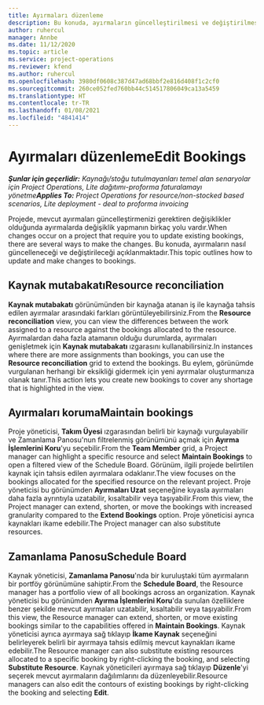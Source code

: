 ```yaml
---
title: Ayırmaları düzenleme
description: Bu konuda, ayırmaların güncelleştirilmesi ve değiştirilmesi hakkında bilgiler sağlanmaktadır.
author: ruhercul
manager: Annbe
ms.date: 11/12/2020
ms.topic: article
ms.service: project-operations
ms.reviewer: kfend
ms.author: ruhercul
ms.openlocfilehash: 3980df0608c387d47ad68bbf2e816d408f1c2cf0
ms.sourcegitcommit: 260ce052fed760bb44c514517806049ca13a5459
ms.translationtype: HT
ms.contentlocale: tr-TR
ms.lasthandoff: 01/08/2021
ms.locfileid: "4841414"
---
```

# <a name="edit-bookings"></a><span data-ttu-id="edad8-103">Ayırmaları düzenleme</span><span class="sxs-lookup"><span data-stu-id="edad8-103">Edit Bookings</span></span>

<span data-ttu-id="edad8-104">_**Şunlar için geçerlidir:** Kaynağı/stoğu tutulmayanları temel alan senaryolar için Project Operations, Lite dağıtımı-proforma faturalamayı yönetme_</span><span class="sxs-lookup"><span data-stu-id="edad8-104">_**Applies To:** Project Operations for resource/non-stocked based scenarios, Lite deployment - deal to proforma invoicing_</span></span>


<span data-ttu-id="edad8-105">Projede, mevcut ayırmaları güncelleştirmenizi gerektiren değişiklikler olduğunda ayırmalarda değişiklik yapmanın birkaç yolu vardır.</span><span class="sxs-lookup"><span data-stu-id="edad8-105">When changes occur on a project that require you to update existing bookings, there are several ways to make the changes.</span></span> <span data-ttu-id="edad8-106">Bu konuda, ayırmaların nasıl güncelleneceği ve değiştirileceği açıklanmaktadır.</span><span class="sxs-lookup"><span data-stu-id="edad8-106">This topic outlines how to update and make changes to bookings.</span></span>

## <a name="resource-reconciliation"></a><span data-ttu-id="edad8-107">Kaynak mutabakatı</span><span class="sxs-lookup"><span data-stu-id="edad8-107">Resource reconciliation</span></span>

<span data-ttu-id="edad8-108">**Kaynak mutabakatı** görünümünden bir kaynağa atanan iş ile kaynağa tahsis edilen ayırmalar arasındaki farkları görüntüleyebilirsiniz.</span><span class="sxs-lookup"><span data-stu-id="edad8-108">From the **Resource reconciliation** view, you can view the differences between the work assigned to a resource against the bookings allocated to the resource.</span></span> <span data-ttu-id="edad8-109">Ayırmalardan daha fazla atamanın olduğu durumlarda, ayırmaları genişletmek için **Kaynak mutabakatı** ızgarasını kullanabilirsiniz.</span><span class="sxs-lookup"><span data-stu-id="edad8-109">In instances where there are more assignments than bookings, you can use the **Resource reconciliation** grid to extend the bookings.</span></span> <span data-ttu-id="edad8-110">Bu eylem, görünümde vurgulanan herhangi bir eksikliği gidermek için yeni ayırmalar oluşturmanıza olanak tanır.</span><span class="sxs-lookup"><span data-stu-id="edad8-110">This action lets you create new bookings to cover any shortage that is highlighted in the view.</span></span>

## <a name="maintain-bookings"></a><span data-ttu-id="edad8-111">Ayırmaları koruma</span><span class="sxs-lookup"><span data-stu-id="edad8-111">Maintain bookings</span></span>

<span data-ttu-id="edad8-112">Proje yöneticisi, **Takım Üyesi** ızgarasından belirli bir kaynağı vurgulayabilir ve Zamanlama Panosu'nun filtrelenmiş görünümünü açmak için **Ayırma İşlemlerini Koru**'yu seçebilir.</span><span class="sxs-lookup"><span data-stu-id="edad8-112">From the **Team Member** grid, a Project manager can highlight a specific resource and select **Maintain Bookings** to open a filtered view of the Schedule Board.</span></span> <span data-ttu-id="edad8-113">Görünüm, ilgili projede belirtilen kaynak için tahsis edilen ayırmalara odaklanır.</span><span class="sxs-lookup"><span data-stu-id="edad8-113">The view focuses on the bookings allocated for the specified resource on the relevant project.</span></span> <span data-ttu-id="edad8-114">Proje yöneticisi bu görünümden **Ayırmaları Uzat** seçeneğine kıyasla ayırmaları daha fazla ayrıntıyla uzatabilir, kısaltabilir veya taşıyabilir.</span><span class="sxs-lookup"><span data-stu-id="edad8-114">From this view, the Project manager can extend, shorten, or move the bookings with increased granularity compared to the **Extend Bookings** option.</span></span> <span data-ttu-id="edad8-115">Proje yöneticisi ayrıca kaynakları ikame edebilir.</span><span class="sxs-lookup"><span data-stu-id="edad8-115">The Project manager can also substitute resources.</span></span>

## <a name="schedule-board"></a><span data-ttu-id="edad8-116">Zamanlama Panosu</span><span class="sxs-lookup"><span data-stu-id="edad8-116">Schedule Board</span></span>

<span data-ttu-id="edad8-117">Kaynak yöneticisi, **Zamanlama Panosu**'nda bir kuruluştaki tüm ayırmaların bir portföy görünümüne sahiptir.</span><span class="sxs-lookup"><span data-stu-id="edad8-117">From the **Schedule Board**, the Resource manager has a portfolio view of all bookings across an organization.</span></span> <span data-ttu-id="edad8-118">Kaynak yöneticisi bu görünümden **Ayırma İşlemlerini Koru**'da sunulan özelliklere benzer şekilde mevcut ayırmaları uzatabilir, kısaltabilir veya taşıyabilir.</span><span class="sxs-lookup"><span data-stu-id="edad8-118">From this view, the Resource manager can extend, shorten, or move existing bookings similar to the capabilities offered in **Maintain Bookings**.</span></span> <span data-ttu-id="edad8-119">Kaynak yöneticisi ayrıca ayırmaya sağ tıklayıp **İkame Kaynak** seçeneğini belirleyerek belirli bir ayırmaya tahsis edilmiş mevcut kaynakları ikame edebilir.</span><span class="sxs-lookup"><span data-stu-id="edad8-119">The Resource manager can also substitute existing resources allocated to a specific booking by right-clicking the booking, and selecting **Substitute Resource**.</span></span> <span data-ttu-id="edad8-120">Kaynak yöneticileri ayırmaya sağ tıklayıp **Düzenle**'yi seçerek mevcut ayırmaların dağılımlarını da düzenleyebilir.</span><span class="sxs-lookup"><span data-stu-id="edad8-120">Resource managers can also edit the contours of existing bookings by right-clicking the booking and selecting **Edit**.</span></span>

